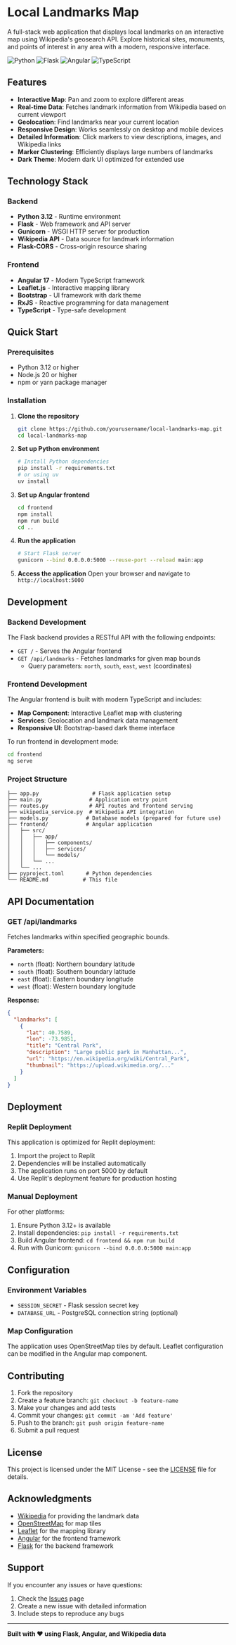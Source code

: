 # Local Landmarks Map

A full-stack web application that displays local landmarks on an interactive map using Wikipedia's geosearch API. Explore historical sites, monuments, and points of interest in any area with a modern, responsive interface.

![Python](https://img.shields.io/badge/python-3.12-blue.svg)
![Flask](https://img.shields.io/badge/flask-3.1.1-green.svg)
![Angular](https://img.shields.io/badge/angular-17-red.svg)
![TypeScript](https://img.shields.io/badge/typescript-5.0-blue.svg)

## Features

- **Interactive Map**: Pan and zoom to explore different areas
- **Real-time Data**: Fetches landmark information from Wikipedia based on current viewport
- **Geolocation**: Find landmarks near your current location
- **Responsive Design**: Works seamlessly on desktop and mobile devices
- **Detailed Information**: Click markers to view descriptions, images, and Wikipedia links
- **Marker Clustering**: Efficiently displays large numbers of landmarks
- **Dark Theme**: Modern dark UI optimized for extended use

## Technology Stack

### Backend
- **Python 3.12** - Runtime environment
- **Flask** - Web framework and API server
- **Gunicorn** - WSGI HTTP server for production
- **Wikipedia API** - Data source for landmark information
- **Flask-CORS** - Cross-origin resource sharing

### Frontend
- **Angular 17** - Modern TypeScript framework
- **Leaflet.js** - Interactive mapping library
- **Bootstrap** - UI framework with dark theme
- **RxJS** - Reactive programming for data management
- **TypeScript** - Type-safe development

## Quick Start

### Prerequisites
- Python 3.12 or higher
- Node.js 20 or higher
- npm or yarn package manager

### Installation

1. **Clone the repository**
   ```bash
   git clone https://github.com/yourusername/local-landmarks-map.git
   cd local-landmarks-map
   ```

2. **Set up Python environment**
   ```bash
   # Install Python dependencies
   pip install -r requirements.txt
   # or using uv
   uv install
   ```

3. **Set up Angular frontend**
   ```bash
   cd frontend
   npm install
   npm run build
   cd ..
   ```

4. **Run the application**
   ```bash
   # Start Flask server
   gunicorn --bind 0.0.0.0:5000 --reuse-port --reload main:app
   ```

5. **Access the application**
   Open your browser and navigate to `http://localhost:5000`

## Development

### Backend Development
The Flask backend provides a RESTful API with the following endpoints:

- `GET /` - Serves the Angular frontend
- `GET /api/landmarks` - Fetches landmarks for given map bounds
  - Query parameters: `north`, `south`, `east`, `west` (coordinates)

### Frontend Development
The Angular frontend is built with modern TypeScript and includes:

- **Map Component**: Interactive Leaflet map with clustering
- **Services**: Geolocation and landmark data management
- **Responsive UI**: Bootstrap-based dark theme interface

To run frontend in development mode:
```bash
cd frontend
ng serve
```

### Project Structure
```
├── app.py                 # Flask application setup
├── main.py               # Application entry point
├── routes.py             # API routes and frontend serving
├── wikipedia_service.py  # Wikipedia API integration
├── models.py            # Database models (prepared for future use)
├── frontend/            # Angular application
│   ├── src/
│   │   ├── app/
│   │   │   ├── components/
│   │   │   ├── services/
│   │   │   └── models/
│   │   └── ...
│   └── ...
├── pyproject.toml       # Python dependencies
└── README.md           # This file
```

## API Documentation

### GET /api/landmarks

Fetches landmarks within specified geographic bounds.

**Parameters:**
- `north` (float): Northern boundary latitude
- `south` (float): Southern boundary latitude  
- `east` (float): Eastern boundary longitude
- `west` (float): Western boundary longitude

**Response:**
```json
{
  "landmarks": [
    {
      "lat": 40.7589,
      "lon": -73.9851,
      "title": "Central Park",
      "description": "Large public park in Manhattan...",
      "url": "https://en.wikipedia.org/wiki/Central_Park",
      "thumbnail": "https://upload.wikimedia.org/..."
    }
  ]
}
```

## Deployment

### Replit Deployment
This application is optimized for Replit deployment:

1. Import the project to Replit
2. Dependencies will be installed automatically
3. The application runs on port 5000 by default
4. Use Replit's deployment feature for production hosting

### Manual Deployment
For other platforms:

1. Ensure Python 3.12+ is available
2. Install dependencies: `pip install -r requirements.txt`
3. Build Angular frontend: `cd frontend && npm run build`
4. Run with Gunicorn: `gunicorn --bind 0.0.0.0:5000 main:app`

## Configuration

### Environment Variables
- `SESSION_SECRET` - Flask session secret key
- `DATABASE_URL` - PostgreSQL connection string (optional)

### Map Configuration
The application uses OpenStreetMap tiles by default. Leaflet configuration can be modified in the Angular map component.

## Contributing

1. Fork the repository
2. Create a feature branch: `git checkout -b feature-name`
3. Make your changes and add tests
4. Commit your changes: `git commit -am 'Add feature'`
5. Push to the branch: `git push origin feature-name`
6. Submit a pull request

## License

This project is licensed under the MIT License - see the [LICENSE](LICENSE) file for details.

## Acknowledgments

- [Wikipedia](https://www.wikipedia.org/) for providing the landmark data
- [OpenStreetMap](https://www.openstreetmap.org/) for map tiles
- [Leaflet](https://leafletjs.com/) for the mapping library
- [Angular](https://angular.io/) for the frontend framework
- [Flask](https://flask.palletsprojects.com/) for the backend framework

## Support

If you encounter any issues or have questions:

1. Check the [Issues](https://github.com/yourusername/local-landmarks-map/issues) page
2. Create a new issue with detailed information
3. Include steps to reproduce any bugs

---

**Built with ❤️ using Flask, Angular, and Wikipedia data**